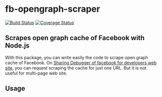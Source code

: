 # fb-opengraph-scraper

[![Build Status](https://travis-ci.org/daisukenakahama/fb-opengraph-scraper.svg?branch=master)](https://travis-ci.org/daisukenakahama/fb-opengraph-scraper)
[![Coverage Status](https://coveralls.io/repos/github/daisukenakahama/fb-opengraph-scraper/badge.svg)](https://coveralls.io/github/daisukenakahama/fb-opengraph-scraper)

## Scrapes open graph cache of Facebook with Node.js

With this package, you can write easily the code to scrape open graph cache of Facebook. On [Sharing Debugger of facebook for developers web site](https://developers.facebook.com/tools/debug/), you can request scraping the cache for just one URL. But it is not useful for multi-page web site.

## Usage

```nodejs
```

